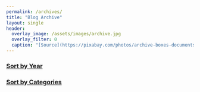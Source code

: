 ```yaml
---
permalink: /archives/
title: "Blog Archive"
layout: single
header:
  overlay_image: /assets/images/archive.jpg
  overlay_filter: 0
  caption: "[Source](https://pixabay.com/photos/archive-boxes-documents-folders-1850170/)"
---
```

### [Sort by Year](/years/)
### [Sort by Categories](/categories)
